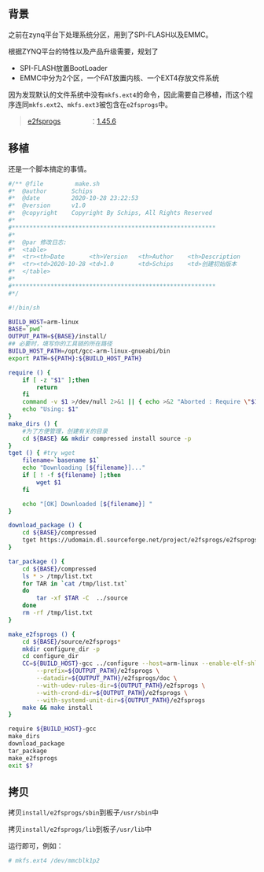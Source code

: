 ## 背景

之前在zynq平台下处理系统分区，用到了SPI-FLASH以及EMMC。

根据ZYNQ平台的特性以及产品升级需要，规划了

- SPI-FLASH放置BootLoader
- EMMC中分为2个区，一个FAT放置内核、一个EXT4存放文件系统

因为发现默认的文件系统中没有`mkfs.ext4`的命令，因此需要自己移植，而这个程序连同`mkfs.ext2`、`mkfs.ext3`被包含在`e2fsprogs`中。

> [e2fsprogs](https://mirrors.edge.kernel.org/pub/linux/kernel/people/tytso/e2fsprogs/)　　 　　：[1.45.6](https://udomain.dl.sourceforge.net/project/e2fsprogs/e2fsprogs/v1.45.6/e2fsprogs-1.45.6.tar.gz)

## 移植

还是一个脚本搞定的事情。

```bash
#/** @file         make.sh
#*  @author       Schips
#*  @date         2020-10-28 23:22:53
#*  @version      v1.0
#*  @copyright    Copyright By Schips, All Rights Reserved
#*
#**********************************************************
#*
#*  @par 修改日志:
#*  <table>
#*  <tr><th>Date       <th>Version   <th>Author    <th>Description
#*  <tr><td>2020-10-28 <td>1.0       <td>Schips    <td>创建初始版本
#*  </table>
#*
#**********************************************************
#*/

#!/bin/sh

BUILD_HOST=arm-linux
BASE=`pwd`
OUTPUT_PATH=${BASE}/install/
## 必要时，填写你的工具链的所在路径
BUILD_HOST_PATH=/opt/gcc-arm-linux-gnueabi/bin
export PATH=${PATH}:${BUILD_HOST_PATH}

require () {
    if [ -z "$1" ];then
        return 
    fi
    command -v $1 >/dev/null 2>&1 || { echo >&2 "Aborted : Require \"$1\" but not found."; exit 1;   }
    echo "Using: $1"
}
make_dirs () {
    #为了方便管理，创建有关的目录
    cd ${BASE} && mkdir compressed install source -p
}
tget () { #try wget
    filename=`basename $1`
    echo "Downloading [${filename}]..."
    if [ ! -f ${filename} ];then
        wget $1 
    fi

    echo "[OK] Downloaded [${filename}] "
}

download_package () {
    cd ${BASE}/compressed
    tget https://udomain.dl.sourceforge.net/project/e2fsprogs/e2fsprogs/v1.45.6/e2fsprogs-1.45.6.tar.gz
}

tar_package () {
    cd ${BASE}/compressed
    ls * > /tmp/list.txt
    for TAR in `cat /tmp/list.txt`
    do
        tar -xf $TAR -C  ../source
    done
    rm -rf /tmp/list.txt
}

make_e2fsprogs () {
    cd ${BASE}/source/e2fsprogs*
    mkdir configure_dir -p
    cd configure_dir
    CC=${BUILD_HOST}-gcc ../configure --host=arm-linux --enable-elf-shlibs \
        --prefix=${OUTPUT_PATH}/e2fsprogs \
        --datadir=${OUTPUT_PATH}/e2fsprogs/doc \
		--with-udev-rules-dir=${OUTPUT_PATH}/e2fsprogs \
		--with-crond-dir=${OUTPUT_PATH}/e2fsprogs \
		--with-systemd-unit-dir=${OUTPUT_PATH}/e2fsprogs
    make && make install
}

require ${BUILD_HOST}-gcc
make_dirs
download_package
tar_package
make_e2fsprogs
exit $?

```

## 拷贝

拷贝`install/e2fsprogs/sbin`到板子`/usr/sbin`中

拷贝`install/e2fsprogs/lib`到板子`/usr/lib`中

运行即可，例如：

```bash
# mkfs.ext4 /dev/mmcblk1p2
```